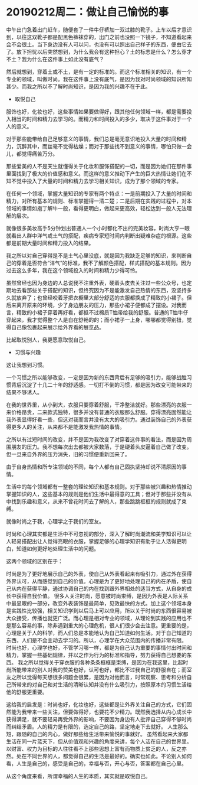 # 20190212周二：做让自己愉悦的事

中午出门急着出门赶车，随便套了一件牛仔裤加一双过膝的靴子。上车以后才意识到，以往这双靴子都是配黑色裤袜穿的，出门之前也没照一下镜子，不知道看起来会不会很土。当下身边没有人可以问，也没有可以照出自己样子的东西，便由它去了。放下担忧以后突然想到，为什么我会有这种担心？土的标志是什么？怎么穿才不土？我为什么在这件事上如此没有底气？

然后就想到，穿着土或不土，是有一定的标准的。而这个标准相关的知识，有一个专业的领域，叫做时尚。我在这件事上没有底气，是因为我对时尚领域的知识所知甚少。而我之所以不了解时尚知识，是因为我的兴趣不在于此。

- 取悦自己

服饰也好，化妆也好，这些事情如果要做得好，跟其他任何领域一样，都是需要投入相当的时间和精力去学习的。而精力和时间投入的多少，取决于这件事对于一个人的意义。

对于那些能带给自己足够意义的事情，我们总是毫无意识地投入大量的时间和精力，沉醉其中，而丝毫不觉得枯燥；而对于那些找不到意义的事情，哪怕只做一会儿，都觉得痛苦万分。

那些爱美的人不是天生就懂得关于化妆和服饰搭配的一切，而是因为她们在那件事里面找到了极大的价值感和意义。而这样的意义推动下产生的巨大热情让她们在不知不觉中投入了大量的时间和精力去学习相关知识，成为了那个领域的专家。

在任何一个领域，掌握大量知识的专家有两个特点：一是前期投入了大量的时间和精力，对所有基本的规则、标准掌握得一清二楚；二是后期在实践的过程中，对本领域的事情如庖丁解牛一般，看得更明白，做起来更高效，轻松达到一般人无法理解的层次。

就像很多美妆高手5分钟划出普通人一个小时都化不出的完美妆容，时尚大亨一眼就看出人群中洋气或土气的搭配，疾病专家短时间内判断出疑难杂症的根源。这些都是前期大量时间和精力投入的结果。

我之所以对自己穿得是不是土气心里没底，就是因为我缺乏足够的知识，来判断自己的穿着是否符合“洋气”的标准，我不了解颜色搭配，样式搭配的基本规则。因为过去这么多年，我在这个领域投入的时间和精力少得可怜。

虽然曾经也因为身边的人总说我不注重外表，硬着头皮去关注过一些公众号，也定期地去看那些关于搭配的知识，但终究因为不是能激发自己热情的东西，没坚持多久就放弃了；也曾经咬着牙把衣橱里大部分舒适的衣服都换成了精致的小裙子。但后来离开原来的环境，少了身边朋友的压力，那些小裙子便都成了摆设。对我而言，精致的小裙子穿着再好看，都抵不过棉质T恤带给我的舒服。普通的T恤牛仔穿起来，我才觉得整个人是自在舒畅的的；而小裙子一上身，哪哪都觉得别扭，觉得自己像包裹起来展示给外界看的展览品。

比起取悦别人，我更愿意取悦自己。

- 习惯与兴趣

这让我想到习惯。

一个习惯之所以能够改变，一定是因为新的东西背后有足够的吸引力，能够战胜习惯背后沉淀了十几二十年的舒适感。一切打不倒的习惯，都是因为改变可能带来的结果不够诱人。

在我的世界里，从小到大，衣服只要穿着舒服，干净整洁就好。那些漂亮的衣服一来价格昂贵，二来款式独特，很多并没有普通的衣服那么舒服。穿得漂亮固然能让我外表显得好看一些，但这对我而言并没有太大的吸引力。通过装饰自己的外表获得更多人的关注，从来都不是能激发我热情的事情。

之所以有过短时间的改变，并不是因为我改变了对穿着这件事的看法，而是因为周围朋友的压力。我不想每次出去都被大家数落，于是硬着头皮逼着自己做了改变。但一旦来自外界的压力消失，旧的习惯便重新回来了。

由于自身热情和所专注领域的不同，每个人都有自己固执坚持却说不清原因的事情。

生活中的每个领域都有一整套的理论知识和基本规则。对于那些被兴趣和热情推动掌握知识的人，这些基本的规则是他们生活中最得意的工具；但对于那些并没有从中找到乐趣和意义，从来不曾花时间去了解的人，那些跳跳框框的规则就成了束缚。

就像时尚之于我，心理学之于我们的室友。

时尚和心理其实都是生活中不可忽视的部分，深入了解时尚潮流和美学知识可以让人轻易搭配出让人觉得亮眼的衣服，掌握足够的心理学知识有助于让人活得更明白，知道如何更好地处理生活中的问题。

这两个领域的区别在于：

时尚是为了更好地展示自己的外表，使自己从外表看起来有吸引力，通过外在获得外界认可，从而感觉到自己的价值。心理是为了更好地处理自己的内在矛盾，使自己从内在获得平静，通过协调自己的内在找到跟外界相处的适当方式，从自身的成长中获得自我价值。
很多人关注时尚，愿意被时尚束缚，是因为外表是人际关系中最显眼的一部分，改变外表装饰是最简单，见效最快的方式。加上这个领域本身是实践性比较强，相关知识学到以后马上可以应用，所以关于时尚的东西很容易被大众接受，传播也就更广泛。而心理是相对专业的领域，从理论到实践的应用也不是那么容易的事，除非遇到重大的心理危机，很人们很少会去注意。更重要的是，心理是关于人的科学，而人们总是本能地认为自己知道如何生活。对于自己知道的东西，人们是不会主动去学习的。所以，心理学在大众范围内的传播非常有限。
时尚也好，心理学也好，不管学习哪一样，都是为自己认为重要的事情付出时间和精力，掌握一些基础规律，并以之作为行为的标准和指导，努力获得自己想要的东西。
我之所以觉得关于穿衣服的各种条条框框是束缚，是因为在我这里，比起时尚所能带来的别人对我的赞美也好，认可也好，都比不过我自己的舒服自在；而室友之所以觉得每天想很多问题会很累，是因为对他而言，时常观察、思考和分析自己所带来的对自己和对生活的清晰认知并没有什么吸引力，按照原本的习惯生活给他的舒服更重要。

这给我的启发是：时尚也好，化妆也好，这些都是让外界关注自己的方式，它们固然能为我带来一些关注，但要做得好，也要花不少精力。既然我选择从内心成长中获得满足，就不要轻易再受外界的影响，不要因为身边有人批评自己穿得不够时尚而纠结矛盾。人的精力是有限的，选定自己的路，坚定地走下去就好。
人生那么短，跟随的自己的内心，做好那些给生活带来愉悦的事就好。
虽然看起来大家都生活在同一片蓝天下，但从价值观和兴趣的角度来讲，每个人活在自己的世界里。以财富、权力为目标的人往往看不上那些思想上富有而物质上贫乏的人，反之亦然。处在不同世界的人，都觉得自己的生活是最好的。确实也如此。不论别人如何看，人生是自己的，感受是自己的，幸福与否，开心与否，答案都在自己心里。

从这个角度来看，所谓幸福的人生的本质，其实就是取悦自己。